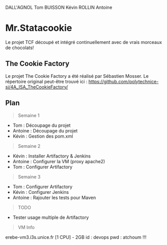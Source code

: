 DALL'AGNOL Tom
BUISSON Kévin
ROLLIN Antoine


# Mr.Statacookie #
Le projet TCF découpé et intégré continuellement avec de vrais morceaux de chocolats!

## The Cookie Factory ##
Le projet The Cookie Factory a été réalisé par Sébastien Mosser. Le répertoire original peut-être trouvé ici : https://github.com/polytechnice-si/4A_ISA_TheCookieFactory/

## Plan ##

> Semaine 1

<ul>
<li>Tom : Découpage du projet</li>
<li>Antoine : Découpage du projet</li>
<li>Kévin : Gestion des pom.xml</li>
</ul>

> Semaine 2

<ul>
<li>Kévin : Installer Artifactory & Jenkins</li>
<li>Antoine : Configurer la VM (proxy apache2)</li>
<li>Tom : Configurer Artifactory</li>
</ul>

> Semaine 3

<ul>
<li>Tom : Configurer Artifactory</li>
<li>Kévin : Configurer Jenkins</li>
<li>Antoine : Rajouter les tests pour Maven</li>
</ul>

> TODO

<ul>
<li>Tester usage multiple de Artifactory</li>
</ul>



> VM Info

erebe-vm3.i3s.unice.fr
[1 CPU] - 2GB
id : devops
pwd : atchoum !!!
